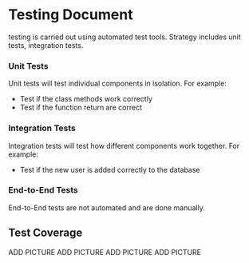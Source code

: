 # Testing Document

testing is carried out using automated test tools. Strategy includes unit tests, integration tests.

### Unit Tests

Unit tests will test individual components in isolation. For example:

- Test if the class methods work correctly
- Test if the function return are correct 

### Integration Tests

Integration tests will test how different components work together. For example:

- Test if the new user is added correctly to the database

### End-to-End Tests

End-to-End tests are not automated and are done manually.

## Test Coverage


ADD PICTURE
ADD PICTURE
ADD PICTURE
ADD PICTURE

